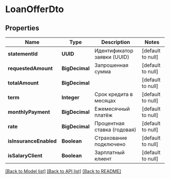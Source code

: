 # LoanOfferDto
## Properties

| Name | Type | Description | Notes |
|------------ | ------------- | ------------- | -------------|
| **statementId** | **UUID** | Идентификатор заявки (UUID) | [default to null] |
| **requestedAmount** | **BigDecimal** | Запрошенная сумма | [default to null] |
| **totalAmount** | **BigDecimal** |  | [default to null] |
| **term** | **Integer** | Срок кредита в месяцах | [default to null] |
| **monthlyPayment** | **BigDecimal** | Ежемесячный платёж | [default to null] |
| **rate** | **BigDecimal** | Процентная ставка (годовая) | [default to null] |
| **isInsuranceEnabled** | **Boolean** | Страхование подключено | [default to null] |
| **isSalaryClient** | **Boolean** | Зарплатный клиент | [default to null] |

[[Back to Model list]](../README.md#documentation-for-models) [[Back to API list]](../README.md#documentation-for-api-endpoints) [[Back to README]](../README.md)

